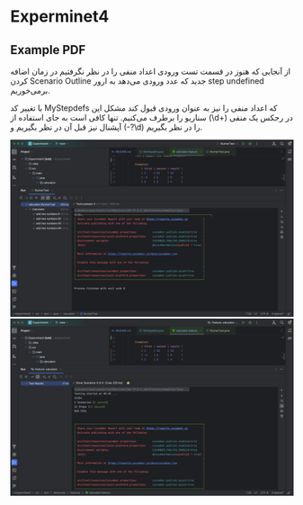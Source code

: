 # Experminet4

## Example PDF

از آنجایی که هنوز در قسمت تست ورودی اعداد منفی را در نظر نگرفتیم در زمان اضافه کردن Scenario Outline جدید که عدد ورودی می‌دهد به ارور step undefined برمی‌خوریم.

با تغییر کد MyStepdefs که اعداد منفی را نیز به عنوان ورودی قبول کند مشکل این سناریو‌ را برطرف می‌کنیم. تنها کافی است به جای استفاده از (\d+) در رجکس یک منفی آپشنال نیز قبل آن در نظر بگیریم و (-?\d) را در نظر بگیریم.

![img.png](screenshots/Result1.png)
![img.png](screenshots/Result2.png)
